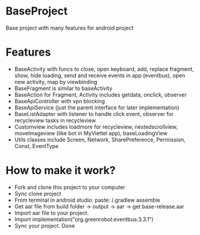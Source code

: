 # BaseProject
Base project with many features for android project
# Features
- BaseActivity with funcs to close, open keyboard, add, replace fragment, show, hide loading, send and receive events in app (eventbus), open new activity, map by viewbinding
- BaseFragment is similar to baseActivity
- BaseAction for Fragment, Activity includes getdata, onclick, observer
- BaseApiController with vpn blocking
- BaseApiService (just the parent interface for later implementation)
- BaseListAdapter with listener to handle click event, observer for recycleview tasks in recycleview
- Customview includes loadmore for recycleview, nestedscrollview, moveImageview (like bot in MyViettel app), baseLoadingView
- Utils classes include Screen, Network, SharePreference, Permission, Const, EventType
# How to make it work?
- Fork and clone this project to your computer
- Sync clone project
- From terminal in android studio: paste: /.gradlew assemble
- Get aar file from build folder -> output -> aar -> get base-release.aar
- Import aar file to your project.
- Import implementation("org.greenrobot:eventbus:3.3.1")
- Sync your project. Done
